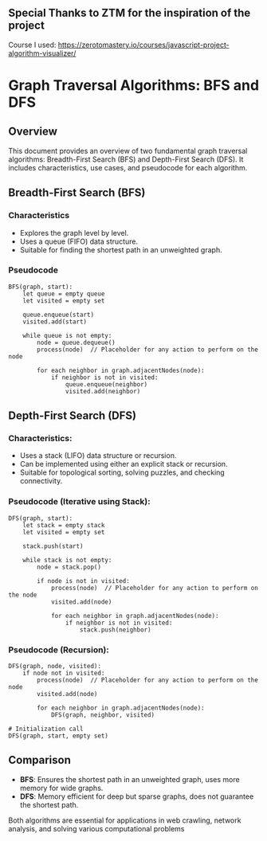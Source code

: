 ## Special Thanks to ZTM for the inspiration of the project
Course I used: https://zerotomastery.io/courses/javascript-project-algorithm-visualizer/
# Graph Traversal Algorithms: BFS and DFS

## Overview
This document provides an overview of two fundamental graph traversal algorithms: Breadth-First Search (BFS) and Depth-First Search (DFS). It includes characteristics, use cases, and pseudocode for each algorithm.

## Breadth-First Search (BFS)

### Characteristics
- Explores the graph level by level.
- Uses a queue (FIFO) data structure.
- Suitable for finding the shortest path in an unweighted graph.

### Pseudocode
```pseudo
BFS(graph, start):
    let queue = empty queue
    let visited = empty set
    
    queue.enqueue(start)
    visited.add(start)
    
    while queue is not empty:
        node = queue.dequeue()
        process(node)  // Placeholder for any action to perform on the node
        
        for each neighbor in graph.adjacentNodes(node):
            if neighbor is not in visited:
                queue.enqueue(neighbor)
                visited.add(neighbor)
```

## Depth-First Search (DFS)

### Characteristics:
- Uses a stack (LIFO) data structure or recursion.
- Can be implemented using either an explicit stack or recursion.
- Suitable for topological sorting, solving puzzles, and checking connectivity.

### Pseudocode (Iterative using Stack):
```pseudo
DFS(graph, start):
    let stack = empty stack
    let visited = empty set
    
    stack.push(start)
    
    while stack is not empty:
        node = stack.pop()
        
        if node is not in visited:
            process(node)  // Placeholder for any action to perform on the node
            visited.add(node)
            
            for each neighbor in graph.adjacentNodes(node):
                if neighbor is not in visited:
                    stack.push(neighbor)
```

### Pseudocode (Recursion):
```pseudo
DFS(graph, node, visited):
    if node not in visited:
        process(node)  // Placeholder for any action to perform on the node
        visited.add(node)
        
        for each neighbor in graph.adjacentNodes(node):
            DFS(graph, neighbor, visited)

# Initialization call
DFS(graph, start, empty set)
```

## Comparison
- **BFS**: Ensures the shortest path in an unweighted graph, uses more memory for wide graphs.
- **DFS**: Memory efficient for deep but sparse graphs, does not guarantee the shortest path.

  
Both algorithms are essential for applications in web crawling, network analysis, and solving various computational problems
